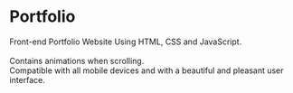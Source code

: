 # Portfolio   
Front-end Portfolio Website Using HTML, CSS and JavaScript.  
<br>Contains animations when scrolling. 
<br>Compatible with all mobile devices and with a beautiful and pleasant user interface.
  
